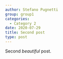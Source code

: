 ```yaml
---
author: Stefano Pugnetti
group: group1
categories:
  - Category 2
date: 2020-07-29
title: Second post
type: post
---
```

Second *beautiful* post.
